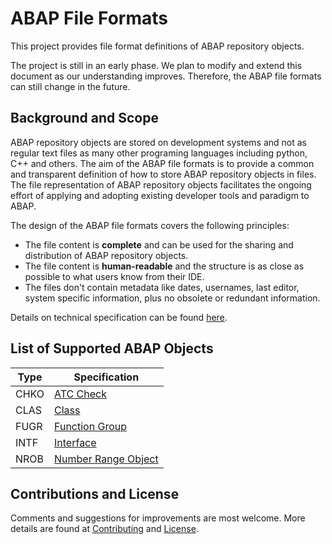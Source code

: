 # ABAP File Formats

This project provides file format definitions of ABAP repository objects.

The project is still in an early phase. We plan to modify and extend this document as our understanding improves. Therefore, the ABAP file formats can still change in the future.

## Background and Scope

ABAP repository objects are stored on development systems and not as regular text files as many other programing languages including python, C++ and others.
The aim of the ABAP file formats is to provide a common and transparent definition of how to store ABAP repository objects in files.
The file representation of ABAP repository objects facilitates the ongoing effort of applying and adopting existing developer tools and paradigm to ABAP.

The design of the ABAP file formats covers the following principles:
* The file content is **complete** and can be used for the sharing and distribution of ABAP repository objects.
* The file content is **human-readable** and the structure is as close as possible to what users know from their IDE.
* The files don't contain metadata like dates, usernames, last editor, system specific information, plus no obsolete or redundant information.


Details on technical specification can be found [here](./doc/file_names.md).


## List of Supported ABAP Objects

| Type | Specification |
| ---  | --- |
| CHKO | [ATC Check](./file-formats/chko/format.md)|
| CLAS | [Class](./file-formats/clas/format.md) |
| FUGR | [Function Group](./file-formats/fugr/format.md) |
| INTF | [Interface](./file-formats/intf/format.md) |
| NROB | [Number Range Object](./file-formats/nrob/format.md) |



## Contributions and License

Comments and suggestions for improvements are most welcome.
More details are found at [Contributing](./CONTRIBUTING.md) and [License](./LICENSE).
